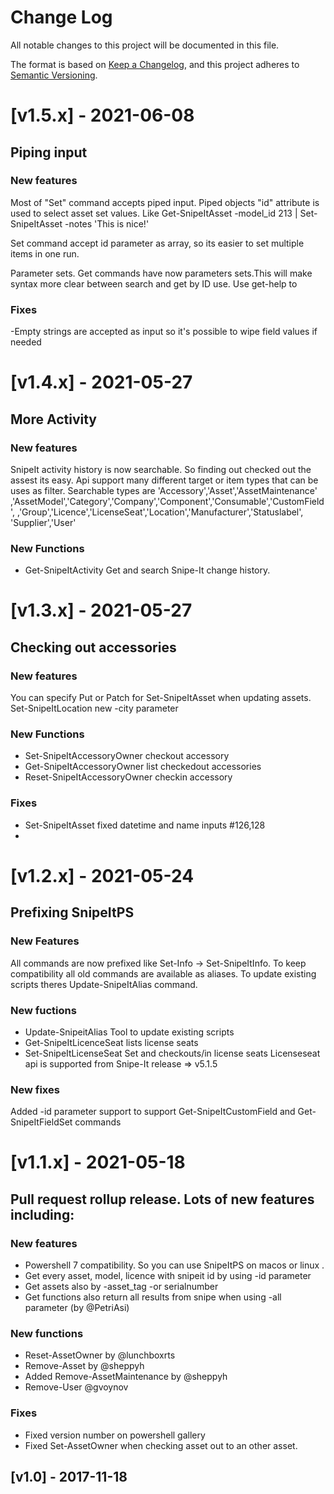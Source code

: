 # Change Log

All notable changes to this project will be documented in this file.

The format is based on [Keep a Changelog](http://keepachangelog.com/),
and this project adheres to [Semantic Versioning](http://semver.org/).

# [v1.5.x] - 2021-06-08

## Piping input

### New features
Most of "Set" command accepts piped input. Piped objects "id" attribute
is used to select asset set values. Like
Get-SnipeItAsset -model_id 213 | Set-SnipeItAsset -notes 'This is nice!'

Set command accept id parameter as array, so its easier to set multiple items
in one run.

Parameter sets. Get commands have now parameters sets.This will make syntax more
clear between search and get by ID use. Use get-help to

### Fixes
-Empty strings are accepted as input so it's possible to wipe field values if
needed

# [v1.4.x] - 2021-05-27

## More Activity

### New features
SnipeIt activity history is now searchable. So finding out checked out the
assest its easy. Api support many different target or item types that can
be uses as filter. Searchable types are 'Accessory','Asset','AssetMaintenance'
,'AssetModel','Category','Company','Component','Consumable','CustomField',
,'Group','Licence','LicenseSeat','Location','Manufacturer','Statuslabel',
'Supplier','User'


### New Functions
- Get-SnipeItActivity Get and search Snipe-It change history.


# [v1.3.x] - 2021-05-27

## Checking out accessories

### New features
You can specify Put or Patch for  Set-SnipeItAsset when updating assets.
Set-SnipeItLocation new -city parameter

### New Functions
- Set-SnipeItAccessoryOwner checkout accessory
- Get-SnipeItAccessoryOwner list checkedout accessories
- Reset-SnipeItAccessoryOwner checkin accessory

### Fixes
- Set-SnipeItAsset fixed datetime and name inputs #126,128
-

# [v1.2.x] - 2021-05-24

## Prefixing SnipeItPS

### New Features
All commands are now prefixed like Set-Info -> Set-SnipeItInfo.
To keep compatibility all old commands are available as aliases.
To update existing scripts theres Update-SnipeItAlias command.

### New fuctions
- Update-SnipeitAlias Tool to update existing scripts
- Get-SnipeItLicenceSeat lists license seats
- Set-SnipeItLicenseSeat Set and checkouts/in license seats
Licenseseat api is supported from Snipe-It release => v5.1.5

### New fixes
Added -id parameter support to support Get-SnipeItCustomField and
Get-SnipeItFieldSet commands

# [v1.1.x] - 2021-05-18

## Pull request rollup release. Lots of new features including:

### New features
- Powershell 7 compatibility. So you can use SnipeItPS on macos or linux .
- Get every asset, model, licence with snipeit id by using -id parameter
- Get assets also by -asset_tag -or serialnumber
- Get functions also return all results from snipe when using -all parameter (by @PetriAsi)

### New functions
- Reset-AssetOwner by @lunchboxrts
- Remove-Asset by @sheppyh
- Added Remove-AssetMaintenance by @sheppyh
- Remove-User @gvoynov

### Fixes
- Fixed version number on powershell gallery
- Fixed Set-AssetOwner when checking asset out to an other asset.

## [v1.0] - 2017-11-18
